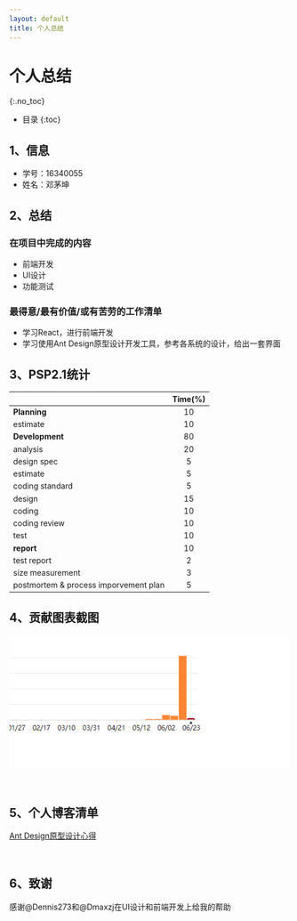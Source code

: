 ```yaml
---
layout: default
title: 个人总结
---
```


# 个人总结
{:.no_toc}

* 目录
{:toc}

## 1、信息

  - 学号：16340055
  - 姓名：邓茅坤

## 2、总结
### 在项目中完成的内容
- 前端开发
- UI设计
- 功能测试

### 最得意/最有价值/或有苦劳的工作清单
- 学习React，进行前端开发
- 学习使用Ant Design原型设计开发工具，参考各系统的设计，给出一套界面

## 3、PSP2.1统计
|         | Time(%)   |
| :--------  | :-----:   |
| **Planning**       | 10     |
| estimate |   10 |
| **Development**       | 80      |
| analysis | 20 |
| design spec| 5 |
| estimate | 5 |
| coding standard| 5 |
| design| 15 |
| coding| 10 |
| coding review | 10|
| test | 10|
| **report** | 10 |
| test report | 2 |
| size measurement | 3 |
| postmortem & process  imporvement plan | 5 |

## 4、贡献图表截图
![](https://github.com/swsad-team/Dashboard/blob/gh-pages/x4-summary/16340055/pics/1.png)

<br/>

## 5、个人博客清单
[Ant Design原型设计心得](https://github.com/swsad-team/Dashboard/blob/gh-pages/x3-techniques/16340055/README.md)

<br/>

## 6、致谢
感谢@Dennis273和@Dmaxzj在UI设计和前端开发上给我的帮助
